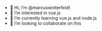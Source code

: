 - 👋 Hi, I’m @marcuswinterfeldt
- 👀 I’m interested in vue.js
- 🌱 I’m currently learning vue.js and node.js
- 💞️ I’m looking to collaborate on this


<!---
marcuswinterfeldt/marcuswinterfeldt is a ✨ special ✨ repository because its `README.md` (this file) appears on your GitHub profile.
You can click the Preview link to take a look at your changes.
--->
